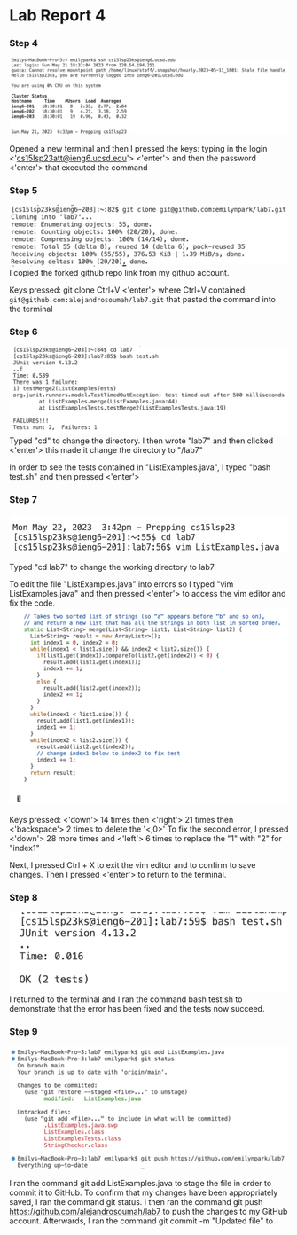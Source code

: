 # Lab Report 4

### Step 4
![Image](Step4.png)

Opened a new terminal and then I  pressed the keys: typing in the login <'cs15lsp23att@ieng6.ucsd.edu'> <'enter'> and then the password <'enter'> that executed the command

### Step 5
![Image](Step5-1.png)
I copied the forked github repo link from my github account.
  
Keys pressed: git clone Ctrl+V <'enter'> where Ctrl+V contained: `git@github.com:alejandrosoumah/lab7.git` that pasted the command into the terminal

### Step 6
![Image](Step6-1.png)
Typed "cd" to change the directory. I then wrote "lab7" and then clicked <'enter'> this made it change the directory to "/lab7"
  
In order to see the tests contained in "ListExamples.java", I typed "bash test.sh" and then pressed <'enter'>
  
### Step 7  
![Image](Step7-1.png)

Typed "cd lab7" to change the working directory to lab7

To edit the file "ListExamples.java" into errors so I typed "vim ListExamples.java" and then pressed <'enter'> to access the vim editor and fix the code.
![Image](Step7-2.png)


Keys pressed: <'down'> 14 times then <'right'> 21 times then <'backspace'> 2 times to delete the '<,0>'
To fix the second error, I pressed <'down'> 28 more times and <'left'> 6 times to replace the "1" with "2" for "index1"

Next, I pressed Ctrl + X to exit the vim editor and <Y> to confirm to save changes. Then I pressed <'enter'> to return to the terminal.

### Step 8
![Image](Step8.png)
I returned to the terminal and I ran the command bash test.sh to demonstrate that the error has been fixed and the tests now succeed.

### Step 9
![Image](Step9-1.png)
  
I ran the command git add ListExamples.java to stage the file in order to commit it to GitHub. To confirm that my changes have been appropriately saved, I ran the command git status. I then ran the command git push https://github.com/alejandrosoumah/lab7 to push the changes to my GitHub account. Afterwards, I ran the command git commit -m "Updated file" to
